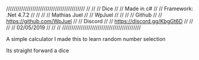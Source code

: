 //////////////////////////////////////////
//                                      //
//                 Dice                 //
//              Made in c#              //
//         Framework: .Net 4.7.2        //
//                                      //
//             Mathias Juel             //
//                WpJuel                //
//                                      //
//                Github                //
//       https://github.com/WpJuel      //
//                Discord               //
//      https://discord.gg/KbgGt6D      //
//                                      //
//              02/05/2019              //
//                                      //
//////////////////////////////////////////

A simple calculator
I made this to learn random number selection

Its straight forward
a dice
